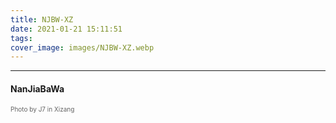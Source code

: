 ```yaml
---
title: NJBW-XZ
date: 2021-01-21 15:11:51
tags:
cover_image: images/NJBW-XZ.webp
---
```

---
#### NanJiaBaWa
<font face="" size=1.5 color=#646464>Photo by J7 in Xizang</font>